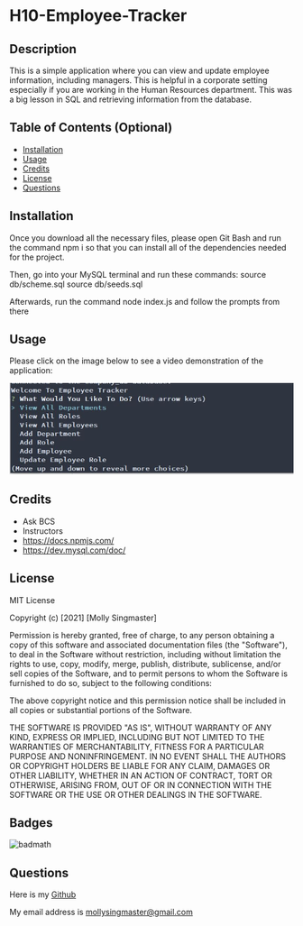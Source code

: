 # H10-Employee-Tracker
## Description
This is a simple application where you can view and update employee information, including managers. This is helpful in a corporate setting especially if you are working in the Human Resources department. This was a big lesson in SQL and retrieving information from the database.
## Table of Contents (Optional)
- [Installation](#installation)
- [Usage](#usage)
- [Credits](#credits)
- [License](#license)
- [Questions](#questions)
## Installation
Once you download all the necessary files, please open Git Bash and run the command npm i so that you can install all of the dependencies needed for the project.

Then, go into your MySQL terminal and run these commands:
source db/scheme.sql
source db/seeds.sql

Afterwards, run the command node index.js and follow the prompts from there
## Usage
Please click on the image below to see a video demonstration of the application:

![Screenshot](image\Capture.JPG)

## Credits
- Ask BCS
- Instructors
- https://docs.npmjs.com/
- https://dev.mysql.com/doc/
## License
MIT License

Copyright (c) [2021] [Molly Singmaster]

Permission is hereby granted, free of charge, to any person obtaining a copy of this software and associated documentation files (the "Software"), to deal in the Software without restriction, including without limitation the rights to use, copy, modify, merge, publish, distribute, sublicense, and/or sell copies of the Software, and to permit persons to whom the Software is furnished to do so, subject to the following conditions:

The above copyright notice and this permission notice shall be included in all copies or substantial portions of the Software.

THE SOFTWARE IS PROVIDED "AS IS", WITHOUT WARRANTY OF ANY KIND, EXPRESS OR IMPLIED, INCLUDING BUT NOT LIMITED TO THE WARRANTIES OF MERCHANTABILITY, FITNESS FOR A PARTICULAR PURPOSE AND NONINFRINGEMENT. IN NO EVENT SHALL THE AUTHORS OR COPYRIGHT HOLDERS BE LIABLE FOR ANY CLAIM, DAMAGES OR OTHER LIABILITY, WHETHER IN AN ACTION OF CONTRACT, TORT OR OTHERWISE, ARISING FROM, OUT OF OR IN CONNECTION WITH THE SOFTWARE OR THE USE OR OTHER DEALINGS IN THE SOFTWARE.
## Badges
![badmath](https://img.shields.io/github/languages/top/nielsenjared/badmath)
## Questions
Here is my [Github](https://github.com/mollymoo002)

My email address is mollysingmaster@gmail.com